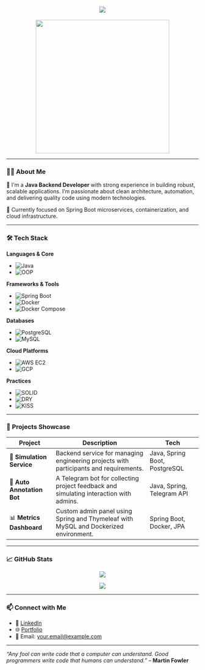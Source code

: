 <!-- Profile README for Illia Kiporenko -->

<h1 align="center">
  <img src="https://readme-typing-svg.herokuapp.com/?lines=Hello,+I'm+Illia+Kiporenko!;Java+Backend+Developer;Always+learning+something+new!&center=true&size=27" />
</h1>

<p align="center">
  <img src="https://media.giphy.com/media/qgQUggAC3Pfv687qPC/giphy.gif" width="350" />
</p>

---

### 👨‍💻 About Me

🚀 I'm a **Java Backend Developer** with strong experience in building robust, scalable applications. I’m passionate about clean architecture, automation, and delivering quality code using modern technologies.

🧠 Currently focused on Spring Boot microservices, containerization, and cloud infrastructure.

---

### 🛠️ Tech Stack

**Languages & Core**
- ![Java](https://img.shields.io/badge/Java-ED8B00?style=for-the-badge&logo=openjdk&logoColor=white)
- ![OOP](https://img.shields.io/badge/OOP-Principles-blueviolet?style=for-the-badge)

**Frameworks & Tools**
- ![Spring Boot](https://img.shields.io/badge/Spring_Boot-6DB33F?style=for-the-badge&logo=spring-boot&logoColor=white)
- ![Docker](https://img.shields.io/badge/Docker-2496ED?style=for-the-badge&logo=docker&logoColor=white)
- ![Docker Compose](https://img.shields.io/badge/Docker--Compose-384d54?style=for-the-badge&logo=docker&logoColor=white)

**Databases**
- ![PostgreSQL](https://img.shields.io/badge/PostgreSQL-4169E1?style=for-the-badge&logo=postgresql&logoColor=white)
- ![MySQL](https://img.shields.io/badge/MySQL-005C84?style=for-the-badge&logo=mysql&logoColor=white)

**Cloud Platforms**
- ![AWS EC2](https://img.shields.io/badge/AWS_EC2-FF9900?style=for-the-badge&logo=amazon-aws&logoColor=white)
- ![GCP](https://img.shields.io/badge/GCP-4285F4?style=for-the-badge&logo=google-cloud&logoColor=white)

**Practices**
- ![SOLID](https://img.shields.io/badge/SOLID-Principles-yellow?style=for-the-badge)
- ![DRY](https://img.shields.io/badge/DRY-Don't%20Repeat%20Yourself-critical?style=for-the-badge)
- ![KISS](https://img.shields.io/badge/KISS-Keep%20It%20Simple,%20Stupid-informational?style=for-the-badge)

---

### 📂 Projects Showcase

| Project | Description | Tech |
|--------|-------------|------|
| 🚀 **Simulation Service** | Backend service for managing engineering projects with participants and requirements. | Java, Spring Boot, PostgreSQL |
| 🧠 **Auto Annotation Bot** | A Telegram bot for collecting project feedback and simulating interaction with admins. | Java, Spring, Telegram API |
| 📊 **Metrics Dashboard** | Custom admin panel using Spring and Thymeleaf with MySQL and Dockerized environment. | Spring Boot, Docker, JPA |

---

### 📈 GitHub Stats

<p align="center">
  <img src="https://github-readme-stats.vercel.app/api?username=illiakiporenko&show_icons=true&theme=tokyonight" />
</p>
<p align="center">
  <img src="https://github-readme-streak-stats.herokuapp.com/?user=illiakiporenko&theme=tokyonight" />
</p>

---

### 📫 Connect with Me

- 💼 [LinkedIn](https://www.linkedin.com/in/your-profile/)
- 🌐 [Portfolio](https://your-portfolio-link.com)
- 📧 Email: your.email@example.com

---

_“Any fool can write code that a computer can understand. Good programmers write code that humans can understand.”_ – **Martin Fowler**

